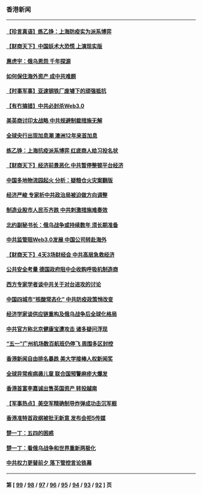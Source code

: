 ### 香港新闻
---
#### [【珍言真语】练乙铮：上海防疫实为派系博弈](../../pages/ncid1349362/n13728302.md) 
#### [【财商天下】中国妖术大恐慌 上演现实版](../../pages/ncid1349362/n13728067.md) 
#### [惠虎宇：俄乌恩怨 千年探源](../../pages/ncid1349362/n13727306.md) 
#### [如何保住海外资产 成中共难题](../../pages/ncid1349362/n13727963.md) 
#### [【时事军事】亚速钢铁厂废墟下的顽强抵抗](../../pages/ncid1349362/n13727619.md) 
#### [【有冇搞错】中共必封杀Web3.0](../../pages/ncid1349362/n13727399.md) 
#### [美英商讨印太战略 中共规避制裁措施无解](../../pages/ncid1349362/n13727536.md) 
#### [全球央行出现加息潮 澳洲12年来首加息](../../pages/ncid1349362/n13727573.md) 
#### [练乙铮：上海抗疫派系博弈 红底商人给习投名状](../../pages/ncid1349362/n13727375.md) 
#### [【财商天下】经济前景恶化 中共暂停整顿平台经济](../../pages/ncid1349362/n13727297.md) 
#### [中国多地物流园起火 分析：疑粮仓火灾案翻版](../../pages/ncid1349362/n13727171.md) 
#### [经济严峻 专家析中共政治局被迫做方向调整](../../pages/ncid1349362/n13727167.md) 
#### [制造业股市人民币齐跌 中共刺激措施难奏效](../../pages/ncid1349362/n13727166.md) 
#### [北约副秘书长：俄乌战争或持续数年 须长期准备](../../pages/ncid1349362/n13727098.md) 
#### [中共监管阻Web3.0发展 中国公司转赴海外](../../pages/ncid1349362/n13727105.md) 
#### [【财商天下】4天3场财经会 中共高层急救经济](../../pages/ncid1349362/n13726454.md) 
#### [公共安全考量 德国政府阻中企收购呼吸机制造商](../../pages/ncid1349362/n13726437.md) 
#### [西方专家学者谈中共关于对台进攻的讨论](../../pages/ncid1349362/n13726425.md) 
#### [中国四城市“核酸常态化” 中共防疫政策悄改变](../../pages/ncid1349362/n13726393.md) 
#### [经济学家谈供应链重构及俄乌战争后全球化格局](../../pages/ncid1349362/n13726344.md) 
#### [中共官方称北京健康宝遭攻击 诸多疑问浮现](../../pages/ncid1349362/n13726340.md) 
#### [“五一”广州机场数百航班仍停飞 周围多区封控](../../pages/ncid1349362/n13726321.md) 
#### [香港新闻自由排名暴跌 美大学接棒人权新闻奖](../../pages/ncid1349362/n13725749.md) 
#### [全球异常疾病袭儿童 联合国预警麻疹大爆发](../../pages/ncid1349362/n13726348.md) 
#### [香港首富李嘉诚出售英国资产 转投越南](../../pages/ncid1349362/n13726332.md) 
#### [【军事热点】美空军精确制导炸弹成功击沉军舰](../../pages/ncid1349362/n13726081.md) 
#### [香港准特首政纲被批无新意 发布会拒5传媒](../../pages/ncid1349362/n13726002.md) 
#### [楚一丁：五四的困惑](../../pages/ncid1349362/n13725250.md) 
#### [楚一丁：看俄乌战争和世界重新两极化](../../pages/ncid1349362/n13725129.md) 
#### [中共权力更替前夕 落下管控言论铁幕](../../pages/ncid1349362/n13724847.md) 

---
#### 第 [ [99](./99.md) / [98](./98.md) / [97](./97.md) / [96](./96.md) / [95](./95.md) / [94](./94.md) / [93](./93.md) / [92](./92.md) ] 页
